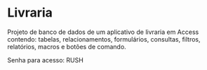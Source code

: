 # Livraria
Projeto de banco de dados de um aplicativo de livraria em Access contendo: tabelas, relacionamentos, formulários, consultas, filtros, relatórios, macros e botões de comando.
<p> Senha para acesso: RUSH </p>
